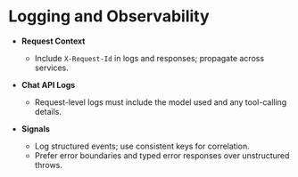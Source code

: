 # Logging and Observability

- **Request Context**
  - Include `X-Request-Id` in logs and responses; propagate across services.

- **Chat API Logs**
  - Request-level logs must include the model used and any tool-calling details.

- **Signals**
  - Log structured events; use consistent keys for correlation.
  - Prefer error boundaries and typed error responses over unstructured throws.
